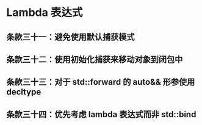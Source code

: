 # Lambda 表达式

## 条款三十一：避免使用默认捕获模式

## 条款三十二：使用初始化捕获来移动对象到闭包中

## 条款三十三：对于 std::forward 的 auto&& 形参使用 decltype

## 条款三十四：优先考虑 lambda 表达式而非 std::bind
